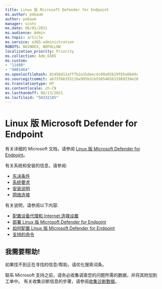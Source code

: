 ```yaml
---
title: Linux 版 Microsoft Defender for Endpoint
ms.author: pebaum
author: pebaum
manager: scotv
ms.date: 06/01/2021
ms.audience: Admin
ms.topic: article
ms.service: o365-administration
ROBOTS: NOINDEX, NOFOLLOW
localization_priority: Priority
ms.collection: Adm_O365
ms.custom:
- "11490"
- "9001464"
ms.openlocfilehash: 81456d12afffb2a1bdeecdc09a92619f85e66d4c
ms.sourcegitcommit: ab75f66355116e995b3cb5505465b31989339e28
ms.translationtype: HT
ms.contentlocale: zh-CN
ms.lasthandoff: 08/13/2021
ms.locfileid: "58332185"
---
```

# <a name="microsoft-defender-for-endpoint-on-linux"></a>Linux 版 Microsoft Defender for Endpoint

有关详细的 Microsoft 文档，请参阅 [Linux 版 Microsoft Defender for Endpoint](https://docs.microsoft.com/microsoft-365/security/defender-endpoint/microsoft-defender-endpoint-linux)。

有关系统和安装的信息，请参阅:

- [先决条件](https://docs.microsoft.com/microsoft-365/security/defender-endpoint/microsoft-defender-endpoint-linux#prerequisites)
- [系统要求](https://docs.microsoft.com/microsoft-365/security/defender-endpoint/microsoft-defender-endpoint-linux#system-requirements)
- [安装说明](https://docs.microsoft.com/microsoft-365/security/defender-endpoint/microsoft-defender-endpoint-linux#installation-instructions)
- [网络连接](https://docs.microsoft.com/microsoft-365/security/defender-endpoint/microsoft-defender-endpoint-linux#network-connections)

有关说明，请参阅以下内容:

- [配置设备代理和 Internet 连接设置](https://docs.microsoft.com/microsoft-365/security/defender-endpoint/configure-proxy-internet#enable-access-to-microsoft-defender-atp-service-urls-in-the-proxy-server)
- [部署 Linux 版 Microsoft Defender for Endpoint](https://docs.microsoft.com/microsoft-365/security/defender-endpoint/linux-updates)
- [如何配置 Linux 版 Microsoft Defender for Endpoint](https://docs.microsoft.com/microsoft-365/security/defender-endpoint/microsoft-defender-endpoint-linux#how-to-configure-microsoft-defender-for-endpoint-on-linux)
- [支持的命令](https://docs.microsoft.com/microsoft-365/security/defender-endpoint/linux-resources#supported-commands)

## <a name="i-need-help"></a>我需要帮助!

如果找不到正在寻找的信息/帮助，请优化搜索词条。

联系 Microsoft 支持之前，请务必收集调查您的问题所需的数据，并将其附加到工单中。 有关收集诊断信息的步骤，请参阅[收集诊断数据](https://docs.microsoft.com/microsoft-365/security/defender-endpoint/linux-resources#collect-diagnostic-information)。